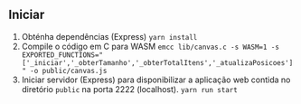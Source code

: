 ## Iniciar

1. Obténha dependências (Express) `yarn install`
1. Compile o código em C para WASM
   `emcc lib/canvas.c -s WASM=1 -s EXPORTED_FUNCTIONS="['_iniciar','_obterTamanho','_obterTotalItens','_atualizaPosicoes']" -o public/canvas.js`
1. Iniciar servidor (Express) para disponibilizar a aplicação web contida no diretório `public`
   na porta 2222 (localhost).
   `yarn run start`
